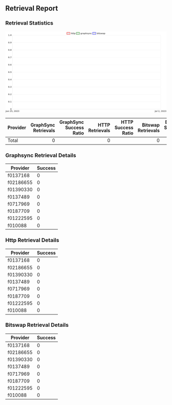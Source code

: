 ## Retrieval Report
### Retrieval Statistics
<img src="https://raw.githubusercontent.com/data-preservation-programs/filplus-checker-assets/main/filecoin-project/filecoin-plus-large-datasets/issues/1999/1687701566576.png"/>

| Provider | GraphSync Retrievals | GraphSync Success Ratio | HTTP Retrievals | HTTP Success Ratio | Bitswap Retrievals | Bitswap Success Ratio |
| :------- | -------------------: | ----------------------: | --------------: | -----------------: | -----------------: | --------------------: |
| Total    |                    0 |                         |               0 |                    |                  0 |                       |

### Graphsync Retrieval Details
| Provider  | Success |
| --------- | ------- |
| f0137168  | 0       |
| f02186655 | 0       |
| f01390330 | 0       |
| f0137489  | 0       |
| f0717969  | 0       |
| f0187709  | 0       |
| f01222595 | 0       |
| f010088   | 0       |

### Http Retrieval Details
| Provider  | Success |
| --------- | ------- |
| f0137168  | 0       |
| f02186655 | 0       |
| f01390330 | 0       |
| f0137489  | 0       |
| f0717969  | 0       |
| f0187709  | 0       |
| f01222595 | 0       |
| f010088   | 0       |

### Bitswap Retrieval Details
| Provider  | Success |
| --------- | ------- |
| f0137168  | 0       |
| f02186655 | 0       |
| f01390330 | 0       |
| f0137489  | 0       |
| f0717969  | 0       |
| f0187709  | 0       |
| f01222595 | 0       |
| f010088   | 0       |
